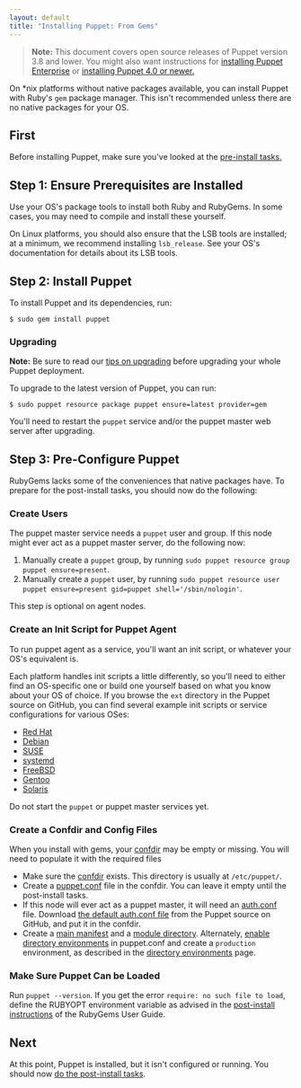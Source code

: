```yaml
---
layout: default
title: "Installing Puppet: From Gems"
---
```



[peinstall]: /pe/latest/install_basic.html
[confdir]: /puppet/latest/reference/dirs_confdir.html
[puppet.conf]: /puppet/latest/reference/config_file_main.html
[auth.conf]: /puppet/latest/reference/config_file_auth.html
[main manifest]: /puppet/latest/reference/dirs_manifest.html
[module directory]: /puppet/latest/reference/dirs_modulepath.html
[directory environments]: /puppet/latest/reference/environments.html
[install-latest]: /puppet/latest/reference/install_pre.html

> **Note:** This document covers open source releases of Puppet version 3.8 and lower. You might also want instructions for [installing Puppet Enterprise][peinstall] or [installing Puppet 4.0 or newer.][install-latest]

On \*nix platforms without native packages available, you can install Puppet with Ruby's `gem` package manager. This isn't recommended unless there are no native packages for your OS.

First
-----

Before installing Puppet, make sure you've looked at the [pre-install tasks.](./pre_install.html)

Step 1: Ensure Prerequisites are Installed
-----

Use your OS's package tools to install both Ruby and RubyGems. In some cases, you may need to compile and install these yourself.

On Linux platforms, you should also ensure that the LSB tools are installed; at a minimum, we recommend installing `lsb_release`. See your OS's documentation for details about its LSB tools.

Step 2: Install Puppet
-----

To install Puppet and its dependencies, run:

    $ sudo gem install puppet

### Upgrading

**Note:** Be sure to read our [tips on upgrading](./upgrading.html) before upgrading your whole Puppet deployment.

To upgrade to the latest version of Puppet, you can run:

    $ sudo puppet resource package puppet ensure=latest provider=gem

You'll need to restart the `puppet` service and/or the puppet master web server after upgrading.

Step 3: Pre-Configure Puppet
-----

RubyGems lacks some of the conveniences that native packages have. To prepare for the post-install tasks, you should now do the following:

### Create Users

The puppet master service needs a `puppet` user and group. If this node might ever act as a puppet master server, do the following now:

1. Manually create a `puppet` group, by running `sudo puppet resource group puppet ensure=present`.
2. Manually create a `puppet` user, by running `sudo puppet resource user puppet ensure=present gid=puppet shell='/sbin/nologin'`.

This step is optional on agent nodes.

### Create an Init Script for Puppet Agent

To run puppet agent as a service, you'll want an init script, or whatever your OS's equivalent is.

Each platform handles init scripts a little differently, so you'll need to either find an OS-specific one or build one yourself based on what you know about your OS of choice. If you browse the `ext` directory in the Puppet source on GitHub, you can find several example init scripts or service configurations for various OSes:

* [Red Hat](https://github.com/puppetlabs/puppet/blob/master/ext/redhat)
* [Debian](https://github.com/puppetlabs/puppet/blob/master/ext/debian)
* [SUSE](https://github.com/puppetlabs/puppet/blob/master/ext/suse)
* [systemd](https://github.com/puppetlabs/puppet/blob/master/ext/systemd)
* [FreeBSD](https://github.com/puppetlabs/puppet/blob/master/ext/freebsd)
* [Gentoo](https://github.com/puppetlabs/puppet/blob/master/ext/gentoo)
* [Solaris](https://github.com/puppetlabs/puppet/blob/master/ext/solaris)

Do not start the `puppet` or puppet master services yet.

### Create a Confdir and Config Files

When you install with gems, your [confdir][] may be empty or missing. You will need to populate it with the required files

* Make sure the [confdir][] exists. This directory is usually at `/etc/puppet/`.
* Create a [puppet.conf][] file in the confdir. You can leave it empty until the post-install tasks.
* If this node will ever act as a puppet master, it will need an [auth.conf][] file. Download [the default auth.conf file](https://raw.githubusercontent.com/puppetlabs/puppet/master/conf/auth.conf) from the Puppet source on GitHub, and put it in the confdir.
* Create a [main manifest][] and a [module directory][]. Alternately, [enable directory environments][directory environments] in puppet.conf and create a `production` environment, as described in the [directory environments][] page.

### Make Sure Puppet Can be Loaded

Run `puppet --version`. If you get the error `require: no such file to load`, define the RUBYOPT environment variable as advised in the [post-install instructions](http://docs.rubygems.org/read/chapter/3#page70) of the RubyGems User Guide.


Next
----

At this point, Puppet is installed, but it isn't configured or running. You should now [do the post-install tasks](./post_install.html).

